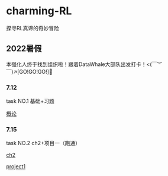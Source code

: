 # charming-RL
探寻RL真谛的奇妙冒险

## 2022暑假
本强化人终于找到组织啦！跟着DataWhale大部队出发打卡！<(￣︶￣)↗[GO!GO!GO!]💨

### 7.12
task NO.1 基础+习题

[概论](https://linklearner.com/datawhale-homepage/#/learn/detail/91)

### 7.15
task NO.2 ch2+项目一（跑通）

[ch2](https://github.com/WAYSC/charming-RL/blob/main/Notes/%E8%98%91%E8%8F%87%E4%B9%A6/ch2.md)

[project1](https://github.com/WAYSC/charming-RL/tree/main/Code/%E8%98%91%E8%8F%87%E4%B9%A6/ch2%263)
